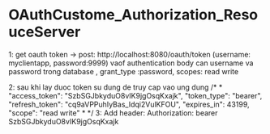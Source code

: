 # OAuthCustome_Authorization_ResouceServer
1: get oauth token -> post: http://localhost:8080/oauth/token (username: myclientapp, password:9999) vaof authentication
body can username va password trong database , grant_type :password, scopes: read write
	
2: sau khi lay duoc token su dung de truy cap vao ung dung 
	/*
	 * "access_token": "SzbSGJbkyduO8vIK9jgOsqKxajk",
    "token_type": "bearer",
    "refresh_token": "cq9aVPPuhIyBas_Idqi2VulKFOU",
    "expires_in": 43199,
    "scope": "read write"
	 * */
 3: Add header: Authorization: bearer SzbSGJbkyduO8vIK9jgOsqKxajk

